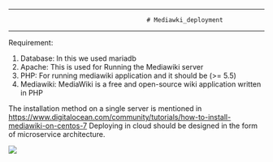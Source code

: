 ----------------------------------------------------------------------------------------------------------------------------------------
                                          # Mediawki_deployment
-----------------------------------------------------------------------------------------------------------------------------------------

Requirement:
1. Database: In this we used mariadb
2. Apache: This is used for Running the Mediawiki server 
3. PHP: For running mediawiki application and it should be (>= 5.5) 
4. Mediawiki: MediaWiki is a free and open-source wiki application written in PHP

The installation method on a single server is mentioned in https://www.digitalocean.com/community/tutorials/how-to-install-mediawiki-on-centos-7 
Deploying in cloud should be designed in the form of microservice architecture.

![](https://github.com/04NehaSingh/mediawiki_deployment/workflows/publish_mariadb_image/badge.svg) 

 

